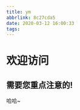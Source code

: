 ```yaml
---
title: ym
abbrlink: 8c27cda5
date: 2020-03-12 16:00:33
tags:
---
```

# 欢迎访问

## 需要您重点注意的!
<!-- more -->
哈哈~



